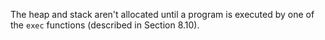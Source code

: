 The heap and stack aren't allocated until a program is executed by one of the
`exec` functions (described in Section 8.10).

